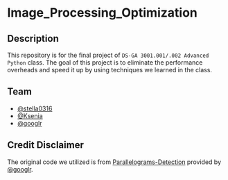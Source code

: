# Image_Processing_Optimization
## Description
This repository is for the final project of `DS-GA 3001.001/.002 Advanced Python` class. The goal of this project is to eliminate the performance overheads and speed it up by using techniques we learned in the class.

## Team
  - [@stella0316](https://github.com/stella0316)
  - [@Ksenia](https://github.com/ksenialearn)
  - [@googlr](https://github.com/googlr)
  
## Credit Disclaimer
The original code we utilized is from [Parallelograms-Detection](https://github.com/googlr/Parallelograms-Detection) provided by [@googlr](https://github.com/googlr).
